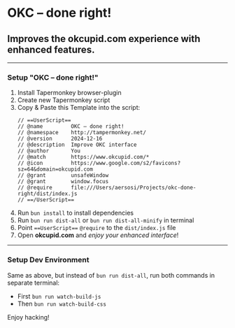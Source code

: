 # OKC – done right!

## Improves the okcupid.com experience with enhanced features.

---

### Setup "OKC – done right!"

1. Install Tapermonkey browser-plugin
2. Create new Tapermonkey script
3. Copy & Paste this Template into the script:
    ```
    // ==UserScript==
    // @name         OKC – done right!
    // @namespace    http://tampermonkey.net/
    // @version      2024-12-16
    // @description  Improve OKC interface
    // @author       You
    // @match        https://www.okcupid.com/*
    // @icon         https://www.google.com/s2/favicons?sz=64&domain=okcupid.com
    // @grant        unsafeWindow
    // @grant        window.focus
    // @require      file:///Users/aersosi/Projects/okc-done-right/dist/index.js
    // ==/UserScript==
    ```
4. Run `bun install` to install dependencies
5. Run `bun run dist-all` or `bun run dist-all-minify` in terminal
6. Point `==UserScript==` `@require` to the `dist/index.js` file
7. Open **okcupid.com** and _enjoy your enhanced interface_!

---

### Setup Dev Environment

Same as above, but instead of `bun run dist-all`, run both commands in separate terminal:
- First `bun run watch-build-js`
- Then `bun run watch-build-css` 

Enjoy hacking!